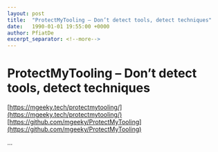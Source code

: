 ```yaml
---
layout: post
title:  "ProtectMyTooling – Don’t detect tools, detect techniques"
date:   1990-01-01 19:55:00 +0000
author: PfiatDe
excerpt_separator: <!--more-->
---
```


# ProtectMyTooling – Don’t detect tools, detect techniques
[https://mgeeky.tech/protectmytooling/](https://mgeeky.tech/protectmytooling/)
[https://github.com/mgeeky/ProtectMyTooling](https://github.com/mgeeky/ProtectMyTooling)

...
<!--more-->
